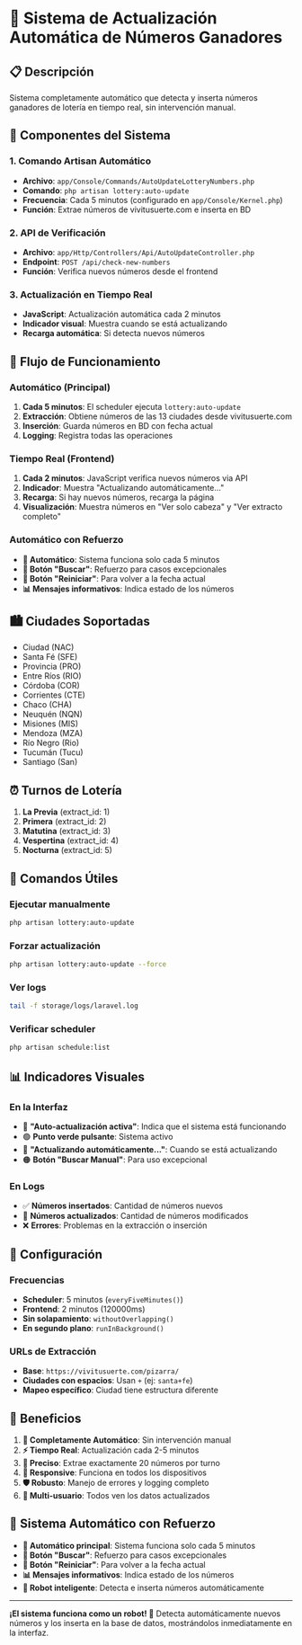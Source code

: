 # 🤖 Sistema de Actualización Automática de Números Ganadores

## 📋 Descripción
Sistema completamente automático que detecta y inserta números ganadores de lotería en tiempo real, sin intervención manual.

## 🔄 Componentes del Sistema

### 1. **Comando Artisan Automático**
- **Archivo**: `app/Console/Commands/AutoUpdateLotteryNumbers.php`
- **Comando**: `php artisan lottery:auto-update`
- **Frecuencia**: Cada 5 minutos (configurado en `app/Console/Kernel.php`)
- **Función**: Extrae números de vivitusuerte.com e inserta en BD

### 2. **API de Verificación**
- **Archivo**: `app/Http/Controllers/Api/AutoUpdateController.php`
- **Endpoint**: `POST /api/check-new-numbers`
- **Función**: Verifica nuevos números desde el frontend

### 3. **Actualización en Tiempo Real**
- **JavaScript**: Actualización automática cada 2 minutos
- **Indicador visual**: Muestra cuando se está actualizando
- **Recarga automática**: Si detecta nuevos números

## 🎯 Flujo de Funcionamiento

### **Automático (Principal)**
1. **Cada 5 minutos**: El scheduler ejecuta `lottery:auto-update`
2. **Extracción**: Obtiene números de las 13 ciudades desde vivitusuerte.com
3. **Inserción**: Guarda números en BD con fecha actual
4. **Logging**: Registra todas las operaciones

### **Tiempo Real (Frontend)**
1. **Cada 2 minutos**: JavaScript verifica nuevos números via API
2. **Indicador**: Muestra "Actualizando automáticamente..."
3. **Recarga**: Si hay nuevos números, recarga la página
4. **Visualización**: Muestra números en "Ver solo cabeza" y "Ver extracto completo"

### **Automático con Refuerzo**
- **🤖 Automático**: Sistema funciona solo cada 5 minutos
- **🔵 Botón "Buscar"**: Refuerzo para casos excepcionales
- **🔄 Botón "Reiniciar"**: Para volver a la fecha actual
- **📊 Mensajes informativos**: Indica estado de los números

## 🏙️ Ciudades Soportadas
- Ciudad (NAC)
- Santa Fé (SFE)
- Provincia (PRO)
- Entre Ríos (RIO)
- Córdoba (COR)
- Corrientes (CTE)
- Chaco (CHA)
- Neuquén (NQN)
- Misiones (MIS)
- Mendoza (MZA)
- Río Negro (Rio)
- Tucumán (Tucu)
- Santiago (San)

## ⏰ Turnos de Lotería
1. **La Previa** (extract_id: 1)
2. **Primera** (extract_id: 2)
3. **Matutina** (extract_id: 3)
4. **Vespertina** (extract_id: 4)
5. **Nocturna** (extract_id: 5)

## 🚀 Comandos Útiles

### **Ejecutar manualmente**
```bash
php artisan lottery:auto-update
```

### **Forzar actualización**
```bash
php artisan lottery:auto-update --force
```

### **Ver logs**
```bash
tail -f storage/logs/laravel.log
```

### **Verificar scheduler**
```bash
php artisan schedule:list
```

## 📊 Indicadores Visuales

### **En la Interfaz**
- 🤖 **"Auto-actualización activa"**: Indica que el sistema está funcionando
- 🟢 **Punto verde pulsante**: Sistema activo
- 🔄 **"Actualizando automáticamente..."**: Cuando se está actualizando
- 🟠 **Botón "Buscar Manual"**: Para uso excepcional

### **En Logs**
- ✅ **Números insertados**: Cantidad de números nuevos
- 🔄 **Números actualizados**: Cantidad de números modificados
- ❌ **Errores**: Problemas en la extracción o inserción

## 🔧 Configuración

### **Frecuencias**
- **Scheduler**: 5 minutos (`everyFiveMinutes()`)
- **Frontend**: 2 minutos (120000ms)
- **Sin solapamiento**: `withoutOverlapping()`
- **En segundo plano**: `runInBackground()`

### **URLs de Extracción**
- **Base**: `https://vivitusuerte.com/pizarra/`
- **Ciudades con espacios**: Usan `+` (ej: `santa+fe`)
- **Mapeo específico**: Ciudad tiene estructura diferente

## 🎉 Beneficios

1. **🔄 Completamente Automático**: Sin intervención manual
2. **⚡ Tiempo Real**: Actualización cada 2-5 minutos
3. **🎯 Preciso**: Extrae exactamente 20 números por turno
4. **📱 Responsive**: Funciona en todos los dispositivos
5. **🛡️ Robusto**: Manejo de errores y logging completo
6. **👥 Multi-usuario**: Todos ven los datos actualizados

## 🎯 Sistema Automático con Refuerzo

- **🤖 Automático principal**: Sistema funciona solo cada 5 minutos
- **🔵 Botón "Buscar"**: Refuerzo para casos excepcionales
- **🔄 Botón "Reiniciar"**: Para volver a la fecha actual
- **📊 Mensajes informativos**: Indica estado de los números
- **🎯 Robot inteligente**: Detecta e inserta números automáticamente

---

**¡El sistema funciona como un robot! 🤖** Detecta automáticamente nuevos números y los inserta en la base de datos, mostrándolos inmediatamente en la interfaz.
